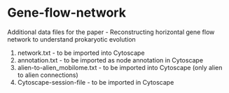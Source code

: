 # Gene-flow-network
Additional data files for the paper - Reconstructing horizontal gene flow network to understand prokaryotic evolution

1. network.txt - to be imported into Cytoscape
2. annotation.txt - to be imported as node annotation in Cytoscape
3. alien-to-alien_mobilome.txt - to be imported into Cytoscape (only alien to alien connections)
4. Cytoscape-session-file - to be imported in Cytoscape 
